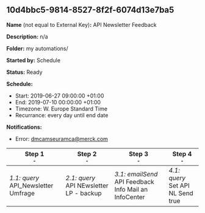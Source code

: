 ## 10d4bbc5-9814-8527-8f2f-6074d13e7ba5

**Name** (not equal to External Key)**:** API Newsletter Feedback

**Description:** n/a

**Folder:** my automations/

**Started by:** Schedule

**Status:** Ready

**Schedule:**

* Start: 2019-06-27 09:00:00 +01:00
* End: 2019-07-10 00:00:00 +01:00
* Timezone: W. Europe Standard Time
* Recurrance: every day until end date

**Notifications:**

* Error: dmcamseuramca@merck.com

| Step 1<br>_<small>-</small>_ | Step 2<br>_<small>-</small>_ | Step 3<br>_<small>-</small>_ | Step 4<br>_<small>-</small>_ |
| --- | --- | --- | --- |
| _1.1: query_<br>API_Newsletter Umfrage | _2.1: query_<br>API NEwsletter LP - backup | _3.1: emailSend_<br>API Feedback Info Mail an InfoCenter | _4.1: query_<br>Set API NL Send true |
